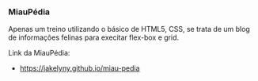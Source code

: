 ### MiauPédia

 Apenas um treino utilizando o básico de HTML5, CSS, se trata de um blog de informações felinas para execitar flex-box e grid.


 Link da MiauPédia:
* https://jakelyny.github.io/miau-pedia
